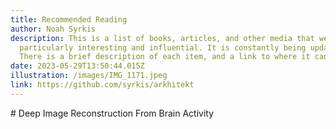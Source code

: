 ```yaml
---
title: Recommended Reading
author: Noah Syrkis
description: This is a list of books, articles, and other media that we have found
  particularly interesting and influential. It is constantly being updated.
  There is a brief description of each item, and a link to where it can be found.
date: 2023-05-29T13:50:44.015Z
illustration: /images/IMG_1171.jpeg
link: https://github.com/syrkis/arkhitekt
---
```

\# Deep Image Reconstruction From Brain Activity